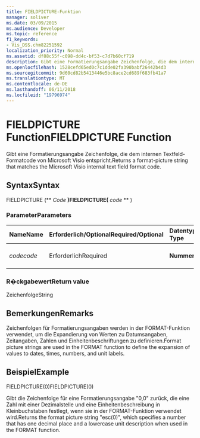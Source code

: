 ```yaml
---
title: FIELDPICTURE-Funktion
manager: soliver
ms.date: 03/09/2015
ms.audience: Developer
ms.topic: reference
f1_keywords:
- Vis_DSS.chm82251592
localization_priority: Normal
ms.assetid: df88c55f-c098-dd4c-bf53-c7d7b60cf719
description: Gibt eine Formatierungsangabe Zeichenfolge, die dem internen Textfeld-Formatcode von Microsoft Visio entspricht.
ms.openlocfilehash: 1528cefd65ed0c7c1dde02fa390babf26442b4d3
ms.sourcegitcommit: 9d60cd82b5413446e5bc8ace2cd689f683fb41a7
ms.translationtype: MT
ms.contentlocale: de-DE
ms.lasthandoff: 06/11/2018
ms.locfileid: "19796974"
---
```

# <a name="fieldpicture-function"></a><span data-ttu-id="66d1a-103">FIELDPICTURE Function</span><span class="sxs-lookup"><span data-stu-id="66d1a-103">FIELDPICTURE Function</span></span>

<span data-ttu-id="66d1a-104">Gibt eine Formatierungsangabe Zeichenfolge, die dem internen Textfeld-Formatcode von Microsoft Visio entspricht.</span><span class="sxs-lookup"><span data-stu-id="66d1a-104">Returns a format-picture string that matches the Microsoft Visio internal text field format code.</span></span>
  
## <a name="syntax"></a><span data-ttu-id="66d1a-105">Syntax</span><span class="sxs-lookup"><span data-stu-id="66d1a-105">Syntax</span></span>

<span data-ttu-id="66d1a-106">FIELDPICTURE (** *Code* **)</span><span class="sxs-lookup"><span data-stu-id="66d1a-106">FIELDPICTURE(** *code* ** )</span></span> 
  
### <a name="parameters"></a><span data-ttu-id="66d1a-107">Parameter</span><span class="sxs-lookup"><span data-stu-id="66d1a-107">Parameters</span></span>

|<span data-ttu-id="66d1a-108">**Name**</span><span class="sxs-lookup"><span data-stu-id="66d1a-108">**Name**</span></span>|<span data-ttu-id="66d1a-109">**Erforderlich/Optional**</span><span class="sxs-lookup"><span data-stu-id="66d1a-109">**Required/Optional**</span></span>|<span data-ttu-id="66d1a-110">**Datentyp**</span><span class="sxs-lookup"><span data-stu-id="66d1a-110">**Data Type**</span></span>|<span data-ttu-id="66d1a-111">**Beschreibung**</span><span class="sxs-lookup"><span data-stu-id="66d1a-111">**Description**</span></span>|
|:-----|:-----|:-----|:-----|
| <span data-ttu-id="66d1a-112">_code_</span><span class="sxs-lookup"><span data-stu-id="66d1a-112">_code_</span></span> <br/> |<span data-ttu-id="66d1a-113">Erforderlich</span><span class="sxs-lookup"><span data-stu-id="66d1a-113">Required</span></span>  <br/> |<span data-ttu-id="66d1a-114">**Nummer**</span><span class="sxs-lookup"><span data-stu-id="66d1a-114">**Number**</span></span> <br/> | <span data-ttu-id="66d1a-115">Ein Textfeld-Formatcode.</span><span class="sxs-lookup"><span data-stu-id="66d1a-115">A text field format code.</span></span>  <br/> |
   
### <a name="return-value"></a><span data-ttu-id="66d1a-116">R�ckgabewert</span><span class="sxs-lookup"><span data-stu-id="66d1a-116">Return value</span></span>

<span data-ttu-id="66d1a-117">Zeichenfolge</span><span class="sxs-lookup"><span data-stu-id="66d1a-117">String</span></span>
  
## <a name="remarks"></a><span data-ttu-id="66d1a-118">Bemerkungen</span><span class="sxs-lookup"><span data-stu-id="66d1a-118">Remarks</span></span>

<span data-ttu-id="66d1a-119">Zeichenfolgen für Formatierungsangaben werden in der FORMAT-Funktion verwendet, um die Expandierung von Werten zu Datumsangaben, Zeitangaben, Zahlen und Einheitenbeschriftungen zu definieren.</span><span class="sxs-lookup"><span data-stu-id="66d1a-119">Format picture strings are used in the FORMAT function to define the expansion of values to dates, times, numbers, and unit labels.</span></span>
  
## <a name="example"></a><span data-ttu-id="66d1a-120">Beispiel</span><span class="sxs-lookup"><span data-stu-id="66d1a-120">Example</span></span>

<span data-ttu-id="66d1a-121">FIELDPICTURE(0)</span><span class="sxs-lookup"><span data-stu-id="66d1a-121">FIELDPICTURE(0)</span></span> 
  
<span data-ttu-id="66d1a-122">Gibt die Zeichenfolge für eine Formatierungsangabe "0,0" zurück, die eine Zahl mit einer Dezimalstelle und eine Einheitenbeschreibung in Kleinbuchstaben festlegt, wenn sie in der FORMAT-Funktion verwendet wird.</span><span class="sxs-lookup"><span data-stu-id="66d1a-122">Returns the format picture string "esc(0)", which specifies a number that has one decimal place and a lowercase unit description when used in the FORMAT function.</span></span> 
  

